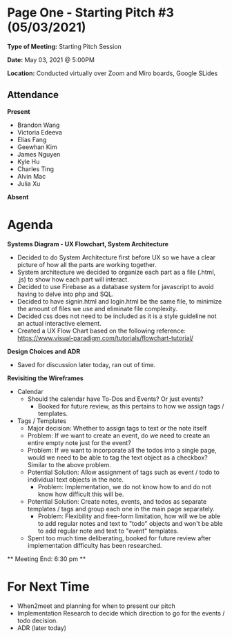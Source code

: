 # Page One - Starting Pitch #3 (05/03/2021)

**Type of Meeting:** Starting Pitch Session

**Date:** May 03, 2021 @ 5:00PM

**Location:** Conducted virtually over Zoom and Miro boards, Google SLides

## Attendance

**Present**

- Brandon Wang
- Victoria Edeeva
- Elias Fang
- Geewhan Kim
- James Nguyen
- Kyle Hu
- Charles Ting
- Alvin Mac
- Julia Xu

**Absent**

# Agenda

**Systems Diagram - UX Flowchart, System Architecture**
- Decided to do System Architecture first before UX so we have a clear picture of how all the parts are working together.
- System architecture we decided to organize each part as a file (.html, .js) to show how each part will interact.
- Decided to use Firebase as a database system for javascript to avoid having to delve into php and SQL.
- Decided to have signin.html and login.html be the same file, to minimize the amount of files we use and eliminate file complexity.
- Decided css does not need to be included as it is a style guideline not an actual interactive element. 
- Created a UX Flow Chart based on the following reference: https://www.visual-paradigm.com/tutorials/flowchart-tutorial/

**Design Choices and ADR**
- Saved for discussion later today, ran out of time.

**Revisiting the Wireframes**
- Calendar
    - Should the calendar have To-Dos and Events? Or just events?
        - Booked for future review, as this pertains to how we assign tags / templates.
- Tags / Templates
    - Major decision: Whether to assign tags to text or the note itself
    - Problem: If we want to create an event, do we need to create an entire empty note just for the event?
    - Problem: If we want to incorporate all the todos into a single page, would we need to be able to tag the text object as a checkbox? Similar to the above problem.
    - Potential Solution: Allow assignment of tags such as event / todo to individual text objects in the note.
        - Problem: Implementation, we do not know how to and do not know how difficult this will be.
    - Potential Solution: Create notes, events, and todos as separate templates / tags and group each one in the main page separately.
        - Problem: Flexibility and free-form limitation, how will we be able to add regular notes and text to "todo" objects and won't be able to add regular note and text to "event" templates.
    - Spent too much time deliberating, booked for future review after implementation difficulty has been researched.

** Meeting End: 6:30 pm **

# For Next Time
- When2meet and planning for when to present our pitch
- Implementation Research to decide which direction to go for the events / todo decision.
- ADR (later today)
